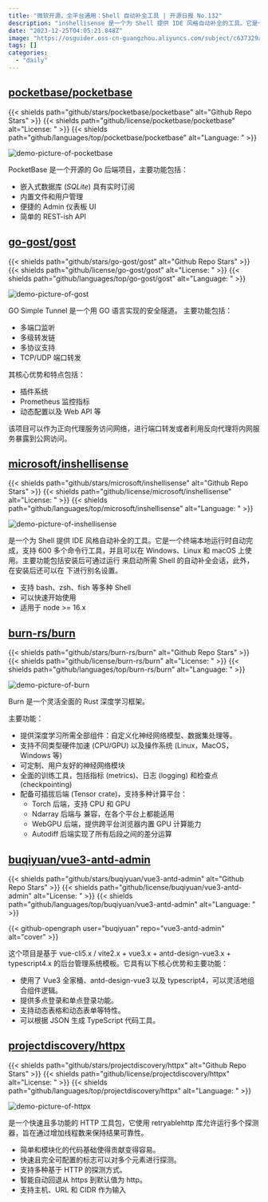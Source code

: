 ```yaml
---
title: "微软开源，全平台通用：Shell 自动补全工具 | 开源日报 No.132"
description: "inshellisense 是一个为 Shell 提供 IDE 风格自动补全的工具。它是一个终端本地运行时自动完成，支持 600 多个命令行工具，并且可以在 Windows、Linux 和 macOS 上使用"
date: "2023-12-25T04:05:21.848Z"
image: "https://osguider.oss-cn-guangzhou.aliyuncs.com/subject/c637329a08efff002e02503ec75e01f8.png"
tags: []
categories:
  - "daily"
---
```


## [pocketbase/pocketbase](https://github.com/pocketbase/pocketbase)

{{< shields path="github/stars/pocketbase/pocketbase" alt="Github Repo Stars" >}} {{< shields path="github/license/pocketbase/pocketbase" alt="License: " >}} {{< shields path="github/languages/top/pocketbase/pocketbase" alt="Language: " >}}

![demo-picture-of-pocketbase](https://picgo-daily.oss-cn-guangzhou.aliyuncs.com/picgo-daily/2023/88a056d93d154deb62d99770e02259b7.png)

PocketBase 是一个开源的 Go 后端项目，主要功能包括：

- 嵌入式数据库 (_SQLite_) 具有实时订阅
- 内置文件和用户管理
- 便捷的 Admin 仪表板 UI
- 简单的 REST-ish API
  
## [go-gost/gost](https://github.com/go-gost/gost)

{{< shields path="github/stars/go-gost/gost" alt="Github Repo Stars" >}} {{< shields path="github/license/go-gost/gost" alt="License: " >}} {{< shields path="github/languages/top/go-gost/gost" alt="Language: " >}}

![demo-picture-of-gost](https://osguider.oss-cn-guangzhou.aliyuncs.com/subject/f3545c4784dcb621cc58f5c8eff7189a.png)

GO Simple Tunnel 是一个用 GO 语言实现的安全隧道。
主要功能包括：

- 多端口监听
- 多级转发链
- 多协议支持
- TCP/UDP 端口转发

其核心优势和特点包括：

- 插件系统
- Prometheus 监控指标
- 动态配置以及 Web API 等

该项目可以作为正向代理服务访问网络，进行端口转发或者利用反向代理将内网服务暴露到公网访问。
  
## [microsoft/inshellisense](https://github.com/microsoft/inshellisense)

{{< shields path="github/stars/microsoft/inshellisense" alt="Github Repo Stars" >}} {{< shields path="github/license/microsoft/inshellisense" alt="License: " >}} {{< shields path="github/languages/top/microsoft/inshellisense" alt="Language: " >}}

![demo-picture-of-inshellisense](https://picgo-daily.oss-cn-guangzhou.aliyuncs.com/picgo-daily/2023/9d3d240c66ec87ffdb5ff019368de7aa.gif)

 是一个为 Shell 提供 IDE 风格自动补全的工具。它是一个终端本地运行时自动完成，支持 600 多个命令行工具，并且可以在 Windows、Linux 和 macOS 上使用。主要功能包括安装后可通过运行  来启动所需 Shell 的自动补全会话，此外，在安装后还可以在  下进行别名设置。

- 支持 bash、zsh、fish 等多种 Shell
- 可以快速开始使用
- 适用于 node >= 16.x
  
## [burn-rs/burn](https://github.com/burn-rs/burn)

{{< shields path="github/stars/burn-rs/burn" alt="Github Repo Stars" >}} {{< shields path="github/license/burn-rs/burn" alt="License: " >}} {{< shields path="github/languages/top/burn-rs/burn" alt="Language: " >}}

![demo-picture-of-burn](https://picgo-daily.oss-cn-guangzhou.aliyuncs.com/picgo-daily/2023/2b0becd91e1ca4e625af17a99926d5fc.png)

Burn 是一个灵活全面的 Rust 深度学习框架。

主要功能：

- 提供深度学习所需全部组件：自定义化神经网络模型、数据集处理等。
- 支持不同类型硬件加速 (CPU/GPU) 以及操作系统 (Linux，MacOS，Windows 等)
- 可定制、用户友好的神经网络模块
- 全面的训练工具，包括指标 (metrics)、日志 (logging) 和检查点 (checkpointing)
- 配备可插拔后端 (Tensor crate)，支持多种计算平台：
  - Torch 后端，支持 CPU 和 GPU
  - Ndarray 后端与  兼容，在各个平台上都能适用
  - WebGPU 后端，提供跨平台浏览器内置 GPU 计算能力
  - Autodiff 后端实现了所有后段之间的差分运算
  
## [buqiyuan/vue3-antd-admin](https://github.com/buqiyuan/vue3-antd-admin)

{{< shields path="github/stars/buqiyuan/vue3-antd-admin" alt="Github Repo Stars" >}} {{< shields path="github/license/buqiyuan/vue3-antd-admin" alt="License: " >}} {{< shields path="github/languages/top/buqiyuan/vue3-antd-admin" alt="Language: " >}}

{{< github-opengraph user="buqiyuan" repo="vue3-antd-admin" alt="cover" >}}

这个项目是基于 vue-cli5.x / vite2.x + vue3.x + antd-design-vue3.x + typescript4.x 的后台管理系统模板。它具有以下核心优势和主要功能：

- 使用了 Vue3 全家桶、antd-design-vue3 以及 typescript4，可以灵活地组合组件逻辑。
- 提供多点登录和单点登录功能。
- 支持动态表格和动态表单等特性。
- 可以根据 JSON 生成 TypeScript 代码工具。
  
## [projectdiscovery/httpx](https://github.com/projectdiscovery/httpx)

{{< shields path="github/stars/projectdiscovery/httpx" alt="Github Repo Stars" >}} {{< shields path="github/license/projectdiscovery/httpx" alt="License: " >}} {{< shields path="github/languages/top/projectdiscovery/httpx" alt="Language: " >}}

![demo-picture-of-httpx](https://picgo-daily.oss-cn-guangzhou.aliyuncs.com/picgo-daily/2023/2e4e43740e8ee067a27f0c9f9a985e50.png)

 是一个快速且多功能的 HTTP 工具包，它使用 retryablehttp 库允许运行多个探测器，旨在通过增加线程数来保持结果可靠性。

- 简单和模块化的代码基础使得贡献变得容易。
- 快速且完全可配置的标志可以对多个元素进行探测。
- 支持多种基于 HTTP 的探测方式。
- 智能自动回退从 https 到默认值为 http。
- 支持主机、URL 和 CIDR 作为输入
  
